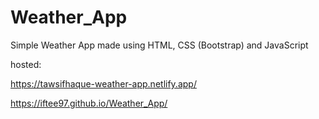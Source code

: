 # Weather_App
Simple Weather App made using HTML, CSS (Bootstrap) and JavaScript

hosted:

https://tawsifhaque-weather-app.netlify.app/

https://iftee97.github.io/Weather_App/
